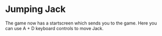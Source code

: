 # Jumping Jack

The game now has a startscreen which sends you to the game. Here you can use A + D keyboard controls to move Jack.
